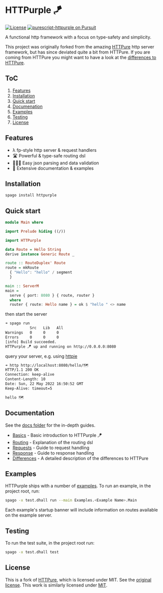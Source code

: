 # HTTPurple 🪁

[![License](https://img.shields.io/badge/license-MIT-blue.svg)](https://raw.githubusercontent.com/sigma-andex/purescript-httpurple/main/License)
[![purescript-httpurple on Pursuit](https://pursuit.purescript.org/packages/purescript-httpurple/badge)](https://pursuit.purescript.org/packages/purescript-httpurple)

A functional http framework with a focus on type-safety and simplicity. 

This project was originally forked from the amazing [HTTPure](https://github.com/citizennet/purescript-httpure) http server framework, but has since deviated quite a bit from HTTPure. If you are coming from HTTPure you might want to have a look at the [differences to HTTPure](./docs/Differences.md).

## ToC
1. [Features](#features)
1. [Installation](#installation)
1. [Quick start](#quick-start)
1. [Documenation](#documentation)
1. [Examples](#examples)
1. [Testing](#testing)
1. [License](#license)

## Features

* λ fp-style http server & request handlers
* 🛣 Powerful & type-safe routing dsl
* 🕵🏻‍♂️ Easy json parsing and data validation
* 📜 Extensive documentation & examples


## Installation

```bash
spago install httpurple
```

## Quick start

```purescript
module Main where

import Prelude hiding ((/))

import HTTPurple

data Route = Hello String
derive instance Generic Route _

route :: RouteDuplex' Route
route = mkRoute
  { "Hello": "hello" / segment
  }

main :: ServerM
main =
  serve { port: 8080 } { route, router }
  where
  router { route: Hello name } = ok $ "hello " <> name
```

then start the server

```bash
➜ spago run
           Src   Lib   All
Warnings   0     0     0  
Errors     0     0     0  
[info] Build succeeded.
HTTPurple 🪁 up and running on http://0.0.0.0:8080
```

query your server, e.g. using [httpie](https://httpie.io/)

```bash
➜ http http://localhost:8080/hello/🗺  
HTTP/1.1 200 OK
Connection: keep-alive
Content-Length: 10
Date: Sun, 22 May 2022 16:50:52 GMT
Keep-Alive: timeout=5

hello 🗺
```

## Documentation

See the [docs folder](./docs) for the in-depth guides. 

* [Basics](./docs/Basics.md) - Basic introduction to HTTPurple 🪁
* [Routing](./docs/Routing.md) - Explanation of the routing dsl
* [Requests](./docs/Requests.md) - Guide to request handling
* [Response](./docs/Responses.md) - Guide to response handling
* [Differences](./docs/Differences.md) - A detailed description of the differences to HTTPure

## Examples

HTTPurple ships with a number of [examples](./docs/Examples). To run an example,
in the project root, run:

```bash
spago -x test.dhall run --main Examples.<Example Name>.Main
```

Each example's startup banner will include information on routes available on
the example server.

## Testing

To run the test suite, in the project root run:

```bash
spago -x test.dhall test
```

## License

This is a fork of [HTTPure](https://github.com/citizennet/purescript-httpure), which is licensed under MIT. See the [original license](./LICENSES/httpure.LICENSE). This work is similarly licensed under [MIT](./License).

